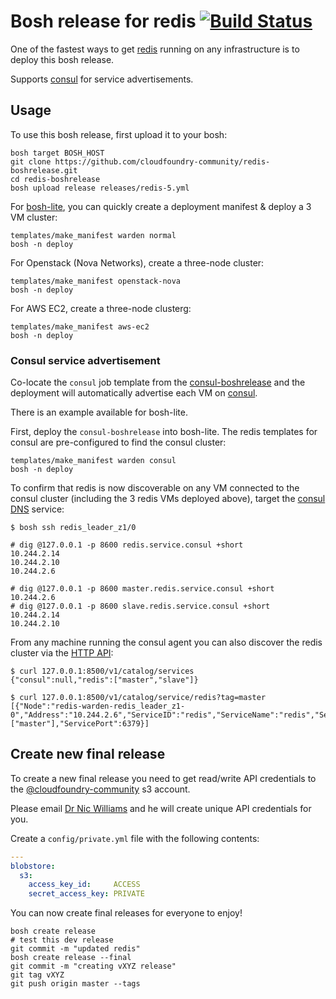 Bosh release for redis [![Build Status](https://travis-ci.org/cloudfoundry-community/redis-boshrelease.png?branch=master)](https://travis-ci.org/cloudfoundry-community/redis-boshrelease/)
===========================================================================================================================================================================================

One of the fastest ways to get [redis](http://redis.io) running on any infrastructure is to deploy this bosh release.

Supports [consul](http://consul.io) for service advertisements.

Usage
-----

To use this bosh release, first upload it to your bosh:

```
bosh target BOSH_HOST
git clone https://github.com/cloudfoundry-community/redis-boshrelease.git
cd redis-boshrelease
bosh upload release releases/redis-5.yml
```

For [bosh-lite](https://github.com/cloudfoundry/bosh-lite), you can quickly create a deployment manifest & deploy a 3 VM cluster:

```
templates/make_manifest warden normal
bosh -n deploy
```

For Openstack (Nova Networks), create a three-node cluster:

```
templates/make_manifest openstack-nova
bosh -n deploy
```

For AWS EC2, create a three-node clusterg:

```
templates/make_manifest aws-ec2
bosh -n deploy
```

### Consul service advertisement

Co-locate the `consul` job template from the [consul-boshrelease](https://github.com/cloudfoundry-community/consul-boshrelease) and the deployment will automatically advertise each VM on [consul](http://consul.io).

There is an example available for bosh-lite.

First, deploy the `consul-boshrelease` into bosh-lite. The redis templates for consul are pre-configured to find the consul cluster:

```
templates/make_manifest warden consul
bosh -n deploy
```

To confirm that redis is now discoverable on any VM connected to the consul cluster (including the 3 redis VMs deployed above), target the [consul DNS](http://www.consul.io/docs/agent/dns.html) service:

```
$ bosh ssh redis_leader_z1/0

# dig @127.0.0.1 -p 8600 redis.service.consul +short
10.244.2.14
10.244.2.10
10.244.2.6

# dig @127.0.0.1 -p 8600 master.redis.service.consul +short
10.244.2.6
# dig @127.0.0.1 -p 8600 slave.redis.service.consul +short
10.244.2.14
10.244.2.10
```

From any machine running the consul agent you can also discover the redis cluster via the [HTTP API](http://www.consul.io/docs/agent/http.html):

```
$ curl 127.0.0.1:8500/v1/catalog/services
{"consul":null,"redis":["master","slave"]}

$ curl 127.0.0.1:8500/v1/catalog/service/redis?tag=master
[{"Node":"redis-warden-redis_leader_z1-0","Address":"10.244.2.6","ServiceID":"redis","ServiceName":"redis","ServiceTags":["master"],"ServicePort":6379}]
```

Create new final release
------------------------

To create a new final release you need to get read/write API credentials to the [@cloudfoundry-community](https://github.com/cloudfoundry-community) s3 account.

Please email [Dr Nic Williams](mailto:&#x64;&#x72;&#x6E;&#x69;&#x63;&#x77;&#x69;&#x6C;&#x6C;&#x69;&#x61;&#x6D;&#x73;&#x40;&#x67;&#x6D;&#x61;&#x69;&#x6C;&#x2E;&#x63;&#x6F;&#x6D;) and he will create unique API credentials for you.

Create a `config/private.yml` file with the following contents:

```yaml
---
blobstore:
  s3:
    access_key_id:     ACCESS
    secret_access_key: PRIVATE
```

You can now create final releases for everyone to enjoy!

```
bosh create release
# test this dev release
git commit -m "updated redis"
bosh create release --final
git commit -m "creating vXYZ release"
git tag vXYZ
git push origin master --tags
```
